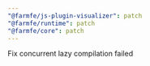 ```yaml
---
"@farmfe/js-plugin-visualizer": patch
"@farmfe/runtime": patch
"@farmfe/core": patch
---
```


Fix concurrent lazy compilation failed
